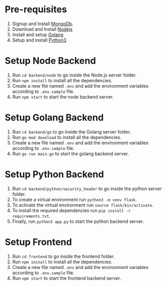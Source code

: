 # Pre-requisites

1. Signup and Install [MongoDb](https://www.mongodb.com/try/download).
2. Download and Install [Nodejs](https://nodejs.org/en/download)
3. Install and setup [Golang](https://go.dev/doc/install)
4. Setup and install [Python3](https://www.python.org/downloads/)


# Setup Node Backend

1. Run `cd backend/node` to go inside the Node.js server folder.
2. Run `npm install` to install all the dependencies.
3. Create a new file named `.env` and add the environment variables according to `.env.sample` file.
4. Run `npm start` to start the node backend server.

# Setup Golang Backend

1. Run `cd backend/go` to go inside the Golang server folder.
2. Run `go mod download` to install all the dependencies.
3. Create a new file named `.env` and add the environment variables according to `.env.sample` file.
4. Run `go run main.go` to start the golang backend server.

# Setup Python Backend

1. Run `cd backend/python/security_header` to go inside the python server folder.
2. To create a virtual environment run `python3 -m venv flask`.
3. To activate the virtual environment run `source flask/bin/activate`.
4. To install the required dependencies run `pip install -r requirements.txt`.
4. Finally, run `python3 app.py` to start the python backend server.

# Setup Frontend

1. Run `cd frontend` to go inside the frontend folder.
2. Run `npm install` to install all the dependencies.
3. Create a new file named `.env` and add the environment variables according to `.env.sample` file.
4. Run `npm start` to start the frontend backend server.
